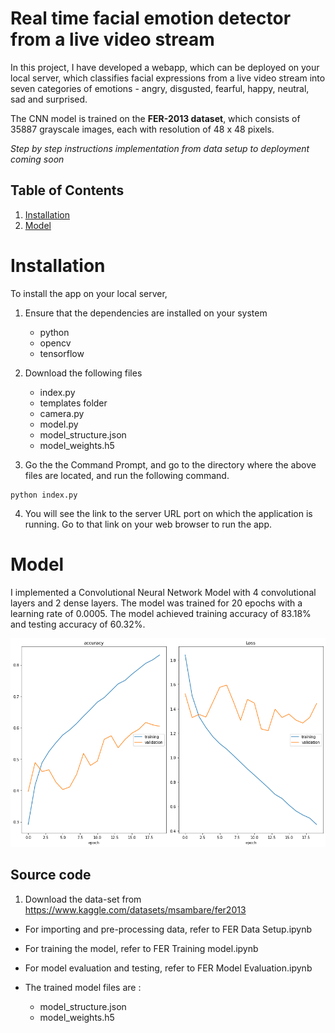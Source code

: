 # Real time facial emotion detector from a live video stream

In this project, I have developed a webapp, which can be deployed on your local server, which classifies facial expressions from a live video stream into seven categories of emotions - angry, disgusted, fearful, happy, neutral, sad and surprised. 

The CNN model is trained on the **FER-2013 dataset**, which consists of 35887 grayscale images, each with resolution of 48 x 48 pixels. 

*Step by step instructions implementation from data setup to deployment coming soon*



## Table of Contents

1. [Installation](#Installation)
2. [Model](#Model)

 
# Installation

To install the app on your local server,

1. Ensure that the dependencies are installed on your system
    * python
    * opencv
    * tensorflow

2. Download the following files
    * index.py
    * templates folder
    * camera.py
    * model.py
    * model_structure.json
    * model_weights.h5

3. Go the the Command Prompt, and go to the directory where the above files are located, and run the following command.

```
python index.py
```

4. You will see the link to the server URL port on which the application is running. Go to that link on your web browser to run the app.


# Model

I implemented a Convolutional Neural Network Model with 4 convolutional layers and 2 dense layers. The model was trained for 20 epochs with a learning rate of 0.0005. The model achieved training accuracy of 83.18% and testing accuracy of 60.32%.

![](training_accuracy_plot.png)


## Source code

1. Download the data-set from https://www.kaggle.com/datasets/msambare/fer2013 


* For importing and pre-processing data, refer to FER Data Setup.ipynb

* For training the model, refer to FER Training model.ipynb

* For model evaluation and testing, refer to FER Model Evaluation.ipynb

* The trained model files are :
    * model_structure.json
    * model_weights.h5








